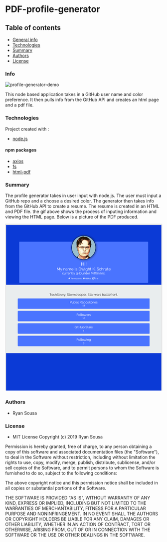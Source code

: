 # PDF-profile-generator


## Table of contents
- [General info](#Info)
- [Technologies](#Technologies)
- [Summary](#Summary)
- [Authors](#Authors)
- [License](#License)

### Info
![profile-generator-demo](https://github.com/resousa/PDF-profile-generator/blob/master/demo.gif?raw=true)

This node based application takes in a GitHub user name and color preference. It then pulls info from the GitHub API and creates an html page and a pdf file. 

### Technologies

Project created with :
- [node.js](https://nodejs.org/en/)

#### npm packages
- [axios](https://www.npmjs.com/package/axios)
- [fs](https://www.npmjs.com/package/fs)
- [html-pdf](https://www.npmjs.com/package/html-pdf)

### Summary

The profile generator takes in user input with node.js. The user must input a GitHub repo and a choose a desired color. The generator then takes info from the GitHub API to create a resume. The resume is created in an HTML and PDF file. the gif above shows the process of inputing information and viewing the HTML page. Below is a picture of the PDF produced.

![profile-generator-demo](https://github.com/resousa/PDF-profile-generator/blob/master/demopdf.PNG?raw=true)

### Authors

- Ryan Sousa

### License

- MIT License Copyright (c) 2019 Ryan Sousa

Permission is hereby granted, free of charge, to any person obtaining a copy
of this software and associated documentation files (the "Software"), to deal
in the Software without restriction, including without limitation the rights
to use, copy, modify, merge, publish, distribute, sublicense, and/or sell
copies of the Software, and to permit persons to whom the Software is
furnished to do so, subject to the following conditions:

The above copyright notice and this permission notice shall be included in all
copies or substantial portions of the Software.

THE SOFTWARE IS PROVIDED "AS IS", WITHOUT WARRANTY OF ANY KIND, EXPRESS OR
IMPLIED, INCLUDING BUT NOT LIMITED TO THE WARRANTIES OF MERCHANTABILITY,
FITNESS FOR A PARTICULAR PURPOSE AND NONINFRINGEMENT. IN NO EVENT SHALL THE
AUTHORS OR COPYRIGHT HOLDERS BE LIABLE FOR ANY CLAIM, DAMAGES OR OTHER
LIABILITY, WHETHER IN AN ACTION OF CONTRACT, TORT OR OTHERWISE, ARISING FROM,
OUT OF OR IN CONNECTION WITH THE SOFTWARE OR THE USE OR OTHER DEALINGS IN THE
SOFTWARE.